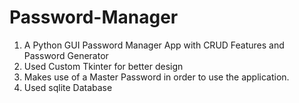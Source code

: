 # Password-Manager
1. A Python GUI Password Manager App with CRUD Features and Password Generator
2. Used Custom Tkinter for better design
3. Makes use of a Master Password in order to use the application.
4. Used sqlite Database
